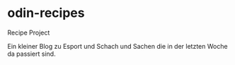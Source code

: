 # odin-recipes
Recipe Project

Ein kleiner Blog zu Esport und Schach und Sachen die in der letzten Woche da passiert sind.
